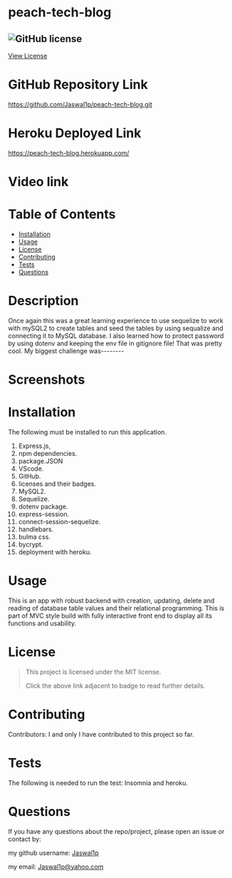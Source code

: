 # peach-tech-blog
 
 ## ![GitHub license](https://img.shields.io/badge/License-MIT-yellow.svg) 
[View License](https://opensource.org/licenses/MIT) 
 
 # GitHub Repository Link
 https://github.com/Jaswal1p/peach-tech-blog.git

 # Heroku Deployed Link
 https://peach-tech-blog.herokuapp.com/

 # Video link
 

 # Table of Contents
 * [Installation](#installation)
 * [Usage](#usage)
 * [License](#license)
 * [Contributing](#Contributing)
 * [Tests](#tests)
 * [Questions](#questions)
 
 # Description
 Once again this was a great learning experience to use sequelize to work with mySQL2 to create tables and seed the tables by using sequalize and connecting it to MySQL database. I also learned how to protect password by using dotenv and keeping the env file in gitignore file! That was pretty cool. My biggest challenge was--------  


 # Screenshots



 # Installation
  The following must be installed to run this application. 
  1. Express.js, 
  2. npm dependencies.
  3. package.JSON
  4. VScode.
  5. GitHub.
  6. licenses and their badges.
  7. MySQL2. 
  8. Sequelize.
  9. dotenv package.
  10. express-session.
  11. connect-session-sequelize.
  12. handlebars.
  13. bulma css.
  14. bycrypt.
  15. deployment with heroku.


 # Usage
 This is an app with robust backend with creation, updating, delete and reading of database table values and their relational programming. This is part of MVC style build with fully interactive front end to display all its functions and usability. 

 # License 
 > This project is licensed under the MIT license.
 >
 > Click the above link adjacent to badge to read further details.
 
 # Contributing
 Contributors: I and only I have contributed to this project so far. 

 # Tests
 The following is needed to run the test: Insomnia and heroku. 

 # Questions
 If you have any questions about the repo/project, please open an issue or contact by: 
 
 my github username: [Jaswal1p](https://github.com/Jaswal1p) 
 
 my email: Jaswal1p@yahoo.com